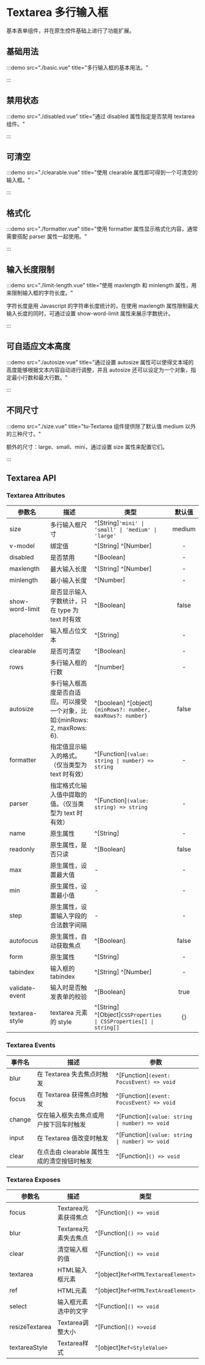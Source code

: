 # Textarea 多行输入框

基本表单组件，并在原生控件基础上进行了功能扩展。

## 基础用法

:::demo src="./basic.vue" title="多行输入框的基本用法。"

:::

## 禁用状态

:::demo src="./disabled.vue" title="通过 disabled 属性指定是否禁用 textarea 组件。"

:::

## 可清空

:::demo src="./clearable.vue" title="使用 clearable 属性即可得到一个可清空的输入框。"

:::

## 格式化

:::demo src="./formatter.vue" title="使用 formatter 属性显示格式化内容，通常需要搭配 parser 属性一起使用。"

:::

## 输入长度限制

:::demo src="./limit-length.vue" title="使用 maxlength 和 minlength 属性，用来限制输入框的字符长度。"

字符长度是用 Javascript 的字符串长度统计的，在使用 maxlength 属性限制最大输入长度的同时，可通过设置 show-word-limit 属性来展示字数统计。

:::

## 可自适应文本高度

:::demo src="./autosize.vue" title="通过设置 autosize 属性可以使得文本域的高度能够根据文本内容自动进行调整，并且 autosize 还可以设定为一个对象，指定最小行数和最大行数。"

:::

## 不同尺寸

:::demo src="./size.vue" title="tu-Textarea 组件提供除了默认值 medium 以外的三种尺寸。"

额外的尺寸：large、small、mini，通过设置 size 属性来配置它们。

:::

## Textarea API

### Textarea Attributes

| 参数名 | 描述 | 类型 | 默认值 |
| ------ | ---- | ---- | :----: |
| size | 多行输入框尺寸 | ^[String]`'mini' \| 'small' \| 'medium' \| 'large'` | medium |
| v-model | 绑定值 | ^[String] ^[Number] | - |
| disabled | 是否禁用 | ^[Boolean] | - |
| maxlength | 最大输入长度 | ^[String] ^[Number] | - |
| minlength | 最小输入长度 | ^[Number] | - |
| show-word-limit | 是否显示输入字数统计，只在 type 为 text 时有效 | ^[Boolean] | false |
| placeholder | 输入框占位文本 | ^[String] | - |
| clearable | 是否可清空 | ^[Boolean] | - |
| rows | 多行输入框的行数 | ^[number] | - |
| autosize | 多行输入框高度是否自适应。可以接受一个对象，比如:{minRows: 2, maxRows: 6}. | ^[boolean] ^[object]`{minRows?: number, maxRows?: number}` | false |
| formatter | 指定值显示输入的格式。（仅当类型为 text 时有效）| ^[Function]`(value: string \| number) => string` | - |
| parser | 指定格式化输入值中提取的值。（仅当类型为 text 时有效）|  ^[Function]`(value: string) => string` | - |
| name | 原生属性 | ^[String] | - |
| readonly | 原生属性，是否只读 | ^[Boolean] | false |
| max | 原生属性，设置最大值 | - | - |
| min | 原生属性，设置最小值 | - | - |
| step | 原生属性，设置输入字段的合法数字间隔 | - | - |
| autofocus | 原生属性，自动获取焦点 | ^[Boolean] | false |
| form | 原生属性 | ^[String] | - |
| tabindex | 输入框的 tabindex | ^[String] ^[Number] | - |
| validate-event | 输入时是否触发表单的校验 | ^[Boolean] | true |
| textarea-style | textarea 元素的 style | ^[String] ^[Object]`CSSProperties \| CSSProperties[] \| string[]` | {} |

### Textarea Events

| 事件名 | 描述 | 参数 |
| ------ | ---- | ---- |
| blur | 在 Textarea 失去焦点时触发 | ^[Function]`(event: FocusEvent) => void` |
| focus | 在 Textarea 获得焦点时触发 | ^[Function]`(event: FocusEvent) => void` |
| change | 仅在输入框失去焦点或用户按下回车时触发 | ^[Function]`(value: string \| number) => void` |
| input | 在 Textarea 值改变时触发 | ^[Function]`(value: string \| number) => void` |
| clear | 在点击由 clearable 属性生成的清空按钮时触发 | ^[Function]`() => void` |

### Textarea Exposes

| 参数名 | 描述 | 类型 |
| ------ | ---- | ---- |
| focus | Textarea元素获得焦点 | ^[Function]`() => void` |
| blur | Textarea元素失去焦点 | ^[Function]`() => void` |
| clear | 清空输入框的值 | ^[Function]`() => void` |
| textarea | HTML输入框元素 | ^[object]`Ref<HTMLTextareaElement>` |
| ref | HTML元素 |  ^[object]`Ref<HTMLTextAreaElement>`|
| select | 输入框元素选中的文字 | ^[Function]`() => void`  |
| resizeTextarea | Textarea调整大小 | ^[Function]`() =>void` |
| textareaStyle  | Textarea样式 | ^[object]`Ref<StyleValue>` |
